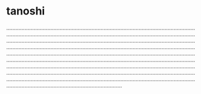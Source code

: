 # tanoshi
........................................................................................................................................................................................................................................................................................................................................................................................................................................................................................................................................................................................................................................................................................................................................................................................................................................................................................................................................................................................................................................................................................................................................................................................................................................